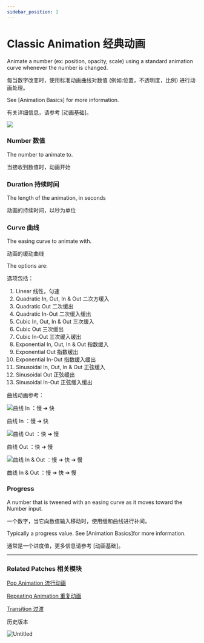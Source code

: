 ```yaml
---
sidebar_position: 2
---
```


# Classic Animation 经典动画

Animate a number (ex: position, opacity, scale) using a standard animation curve whenever the number is changed.

每当数字改变时，使用标准动画曲线对数值 (例如:位置，不透明度，比例) 进行动画处理。

See [Animation Basics] for more information.

有关详细信息，请参考 [动画基础]。

![](https://s3.us-west-2.amazonaws.com/secure.notion-static.com/3dac0a9f-76e2-467d-b233-8c22bc7f89c2/Untitled.png?X-Amz-Algorithm=AWS4-HMAC-SHA256&X-Amz-Content-Sha256=UNSIGNED-PAYLOAD&X-Amz-Credential=AKIAT73L2G45EIPT3X45%2F20220602%2Fus-west-2%2Fs3%2Faws4_request&X-Amz-Date=20220602T151035Z&X-Amz-Expires=86400&X-Amz-Signature=bd57eea89d2330c58aa53fbb5709bc776459cf48f61ad1896c35e969feb9c4f4&X-Amz-SignedHeaders=host&response-content-disposition=filename%20%3D%22Untitled.png%22&x-id=GetObject)

### Number 数值

The number to animate to.

当接收到数值时，动画开始

### Duration 持续时间

The length of the animation, in seconds

动画的持续时间，以秒为单位

### Curve 曲线

The easing curve to animate with.

动画的缓动曲线

The options are:

选项包括：

1. Linear 线性，匀速
2. Quadratic In, Out, In & Out 二次方缓入
3. Quadratic Out 二次缓出
4. Quadratic In-Out 二次缓入缓出
5. Cubic In, Out, In & Out 三次缓入
6. Cubic Out 三次缓出
7. Cubic In-Out 三次缓入缓出
8. Exponential In, Out, In & Out 指数缓入
9. Exponential Out 指数缓出
10. Exponential In-Out 指数缓入缓出
11. Sinusoidal In, Out, In & Out 正弦缓入
12. Sinusoidal Out 正弦缓出
13. Sinusoidal In-Out 正弦缓入缓出

曲线动画参考：

![曲线 In ：慢 ➔ 快](https://upload-images.jianshu.io/upload_images/4055792-fa685c0913c4d066.gif?imageMogr2/auto-orient/strip|imageView2/2/w/560/format/webp)

曲线 In ：慢 ➔ 快

![曲线 Out ：快 ➔ 慢](https://upload-images.jianshu.io/upload_images/4055792-79e434cb948a8458.gif?imageMogr2/auto-orient/strip|imageView2/2/w/560/format/webp)

曲线 Out ：快 ➔ 慢

![曲线 In & Out ：慢 ➔ 快 ➔ 慢](https://upload-images.jianshu.io/upload_images/4055792-cfd0105a21169d5d.gif?imageMogr2/auto-orient/strip|imageView2/2/w/560/format/webp)

曲线 In & Out ：慢 ➔ 快 ➔ 慢

### Progress

A number that is tweened with an easing curve as it moves toward the Number input.

一个数字，当它向数值输入移动时，使用缓和曲线进行补间，

Typically a progress value. See [Animation Basics]for more information.

通常是一个进度值，更多信息请参考 [动画基础]。

---

### Related Patches 相关模块

[Pop Animation 流行动画](./Pop%20Animation)

[Repeating Animation 重复动画](./Repeating%20Animation)

[Transition 过渡](../Utility/Transition)

历史版本

![Untitled](https://s3.us-west-2.amazonaws.com/secure.notion-static.com/e3882800-16f2-4c05-96b4-bc0ca194b84d/Untitled.png?X-Amz-Algorithm=AWS4-HMAC-SHA256&X-Amz-Content-Sha256=UNSIGNED-PAYLOAD&X-Amz-Credential=AKIAT73L2G45EIPT3X45%2F20220602%2Fus-west-2%2Fs3%2Faws4_request&X-Amz-Date=20220602T151116Z&X-Amz-Expires=86400&X-Amz-Signature=5f91100aa0d363c0871f29dcaf83d1f3693a1bf590e037050ef27d655c7bcb66&X-Amz-SignedHeaders=host&response-content-disposition=filename%20%3D%22Untitled.png%22&x-id=GetObject)

